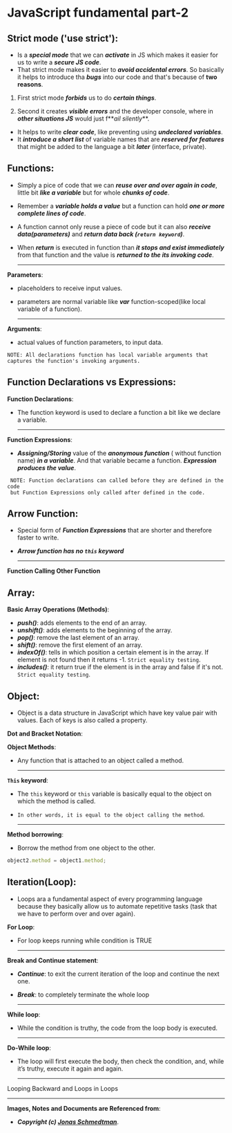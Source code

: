 # JavaScript fundamental part-2

## Strict mode ('use strict'):

- Is a **_special mode_** that we can **_activate_** in JS which makes it easier for us to write a **_secure JS code_**.
- That strict mode makes it easier to **_avoid accidental errors_**. So basically it helps to introduce tha **_bugs_** into our code and that's because of **two reasons**.

1. First strict mode **_forbids_** us to do **_certain things_**.

2. Second it creates **_visible errors_** and the developer console, where in **_other situations JS_** would just f**_ail silently_**.

- It helps to write **_clear code_**, like preventing using **_undeclared variables_**.
- It **_introduce a short list_** of variable names that are **_reserved for features_** that might be added to the language a bit **_later_** (interface, private).

## Functions:

- Simply a pice of code that we can **_reuse over and over again in code_**, little bit **_like a variable_** but for whole **_chunks of code_**.
- Remember a **_variable holds a value_** but a function can hold **_one or more complete lines of code_**.
- A function cannot only reuse a piece of code but it can also **_receive data(parameters)_** and **_return data back (`return keyword`)_**.
- When **_return_** is executed in function than **_it stops and exist immediately_** from that function and the value is **_returned to the its invoking code_**.

  ***

**Parameters**:

- placeholders to receive input values.
- parameters are normal variable like **_var_** function-scoped(like local variable of a function).

  ***

**Arguments**:

- actual values of function parameters, to input data.

`NOTE: All declarations function has local variable arguments that captures the function's invoking arguments.`

## Function Declarations vs Expressions:

**Function Declarations**:

- The function keyword is used to declare a function a bit like we declare a variable.

  ***

**Function Expressions**:

- **_Assigning/Storing_** value of the **_anonymous function_** ( without function name) **_in a variable_**. And that variable became a function. **_Expression produces the value_**.

```
 NOTE: Function declarations can called before they are defined in the code
 but Function Expressions only called after defined in the code.
```

## Arrow Function:

- Special form of **_Function Expressions_** that are shorter and therefore faster to write.
- **_Arrow function has no `this` keyword_**

  ***

**Function Calling Other Function**

## Array:

**Basic Array Operations (Methods)**:

- **_push()_**: adds elements to the end of an array.
- **_unshift()_**: adds elements to the beginning of the array.
- **_pop()_**: remove the last element of an array.
- **_shift()_**: remove the first element of an array.
- **_indexOf()_**: tells in which position a certain element is in the array. If element is not found then it returns -1. `Strict equality testing`.
- **_includes()_**: it return true if the element is in the array and false if it's not. `Strict equality testing`.

## Object:

- Object is a data structure in JavaScript which have key value pair with values. Each of keys is also called a property.

**Dot and Bracket Notation**:

**Object Methods**:

- Any function that is attached to an object called a method.

  ***

**`This` keyword**:

- The `this` keyword or `this` variable is basically equal to the object on which the method is called.
- `In other words, it is equal to the object calling the method`.

  ***

**Method borrowing**:

- Borrow the method from one object to the other.

```js
object2.method = object1.method;
```

## Iteration(Loop):

- Loops ara a fundamental aspect of every programming language because they basically allow us to automate repetitive tasks (task that we have to perform over and over again).

**For Loop**:

- For loop keeps running while condition is TRUE

  ***

**Break and Continue statement**:

- **_Continue_**: to exit the current iteration of the loop and continue the next one.
- **_Break_**: to completely terminate the whole loop

  ***

**While loop**:

- While the condition is truthy, the code from the loop body is executed.

  ***

**Do-While loop**:

- The loop will first execute the body, then check the condition, and, while it’s truthy, execute it again and again.

  ***

Looping Backward and Loops in Loops

---

**Images, Notes and Documents are Referenced from**:

- **_Copyright (c) [Jonas Schmedtman](https://twitter.com/jonasschmedtman)_**.
